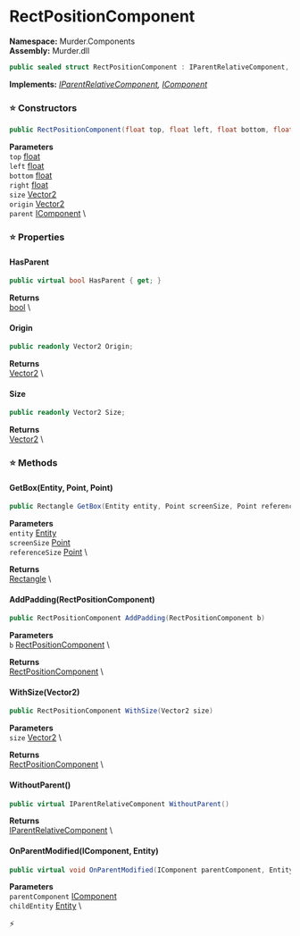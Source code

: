 # RectPositionComponent

**Namespace:** Murder.Components \
**Assembly:** Murder.dll

```csharp
public sealed struct RectPositionComponent : IParentRelativeComponent, IComponent
```

**Implements:** _[IParentRelativeComponent](/Bang/Components/IParentRelativeComponent.html), [IComponent](/Bang/Components/IComponent.html)_

### ⭐ Constructors
```csharp
public RectPositionComponent(float top, float left, float bottom, float right, Vector2 size, Vector2 origin, IComponent parent)
```

**Parameters** \
`top` [float](https://learn.microsoft.com/en-us/dotnet/api/System.Single?view=net-7.0) \
`left` [float](https://learn.microsoft.com/en-us/dotnet/api/System.Single?view=net-7.0) \
`bottom` [float](https://learn.microsoft.com/en-us/dotnet/api/System.Single?view=net-7.0) \
`right` [float](https://learn.microsoft.com/en-us/dotnet/api/System.Single?view=net-7.0) \
`size` [Vector2](/Murder/Core/Geometry/Vector2.html) \
`origin` [Vector2](/Murder/Core/Geometry/Vector2.html) \
`parent` [IComponent](/Bang/Components/IComponent.html) \

### ⭐ Properties
#### HasParent
```csharp
public virtual bool HasParent { get; }
```

**Returns** \
[bool](https://learn.microsoft.com/en-us/dotnet/api/System.Boolean?view=net-7.0) \
#### Origin
```csharp
public readonly Vector2 Origin;
```

**Returns** \
[Vector2](/Murder/Core/Geometry/Vector2.html) \
#### Size
```csharp
public readonly Vector2 Size;
```

**Returns** \
[Vector2](/Murder/Core/Geometry/Vector2.html) \
### ⭐ Methods
#### GetBox(Entity, Point, Point)
```csharp
public Rectangle GetBox(Entity entity, Point screenSize, Point referenceSize)
```

**Parameters** \
`entity` [Entity](/Bang/Entities/Entity.html) \
`screenSize` [Point](/Murder/Core/Geometry/Point.html) \
`referenceSize` [Point](/Murder/Core/Geometry/Point.html) \

**Returns** \
[Rectangle](/Murder/Core/Geometry/Rectangle.html) \

#### AddPadding(RectPositionComponent)
```csharp
public RectPositionComponent AddPadding(RectPositionComponent b)
```

**Parameters** \
`b` [RectPositionComponent](/Murder/Components/RectPositionComponent.html) \

**Returns** \
[RectPositionComponent](/Murder/Components/RectPositionComponent.html) \

#### WithSize(Vector2)
```csharp
public RectPositionComponent WithSize(Vector2 size)
```

**Parameters** \
`size` [Vector2](/Murder/Core/Geometry/Vector2.html) \

**Returns** \
[RectPositionComponent](/Murder/Components/RectPositionComponent.html) \

#### WithoutParent()
```csharp
public virtual IParentRelativeComponent WithoutParent()
```

**Returns** \
[IParentRelativeComponent](/Bang/Components/IParentRelativeComponent.html) \

#### OnParentModified(IComponent, Entity)
```csharp
public virtual void OnParentModified(IComponent parentComponent, Entity childEntity)
```

**Parameters** \
`parentComponent` [IComponent](/Bang/Components/IComponent.html) \
`childEntity` [Entity](/Bang/Entities/Entity.html) \



⚡